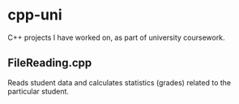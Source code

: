 # cpp-uni
C++ projects I have worked on, as part of university coursework.
## FileReading.cpp
Reads student data and calculates statistics (grades) related to the particular student.
